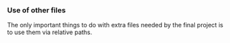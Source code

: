 ### Use of other files

The only important things to do with extra files needed by the final project is to use them via relative paths.
